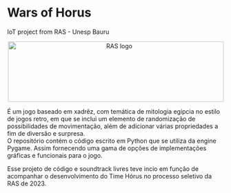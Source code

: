 # Wars of Horus
IoT project from RAS - Unesp Bauru

<p align="center">
  <a href="https://sites.google.com/unesp.br/rasunespbauru/home">
    <img src="https://user-images.githubusercontent.com/50799373/88114032-6396b280-cb89-11ea-9de9-656eb9bc2d31.png" alt="RAS logo" width="500" height="140">
  </a>
</p>

É um jogo baseado em xadrêz, com temática de mitologia egípcia no estilo de jogos retro, em que se inclui um elemento de randomização de possibilidades de movimentação, além de adicionar várias propriedades a fim de diversão e surpresa.  
O repositório contém o código escrito em Python que se utiliza da engine Pygame. Assim fornecendo uma gama de opções de implementações gráficas e funcionais para o jogo.  

Esse projeto de código e soundtrack livres teve incio em função de acompanhar o desenvolvimento do Time Hórus no processo seletivo da RAS de 2023.
